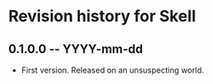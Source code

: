 # Revision history for Skell

## 0.1.0.0 -- YYYY-mm-dd

* First version. Released on an unsuspecting world.
